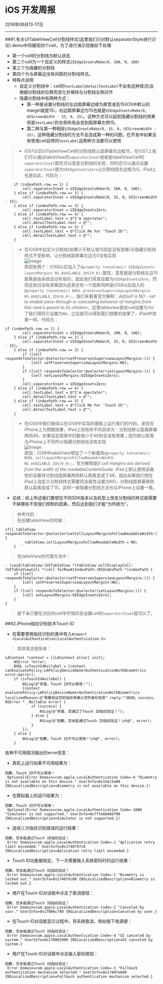 iOS 开发周报
===
2016年06月13-17日
___

###1.有关UITableViewCell分割线样式(这里我们只对默认separatorStyle进行讨论)
demo中将展现四个cell，为了进行演示现做如下处理

* 第一个cell的分割线为默认状态
* 第二个cell为一个自定义的样式`UIEdgeInsetsMake(0, 100, 0, 100)` 
* 第三个为隐藏的分割线
* 第四个为与屏幕边没有间距的分割线样式。  
* 特殊点说明
	* 自定义分割线中：cell的`textLabel`(`detailTextLabel`不会有这种情况)会根据分割线的位移而变化并保持与分割线左侧对齐 
	* 隐藏分割线中有两种方式：
		* 第一种是设置分割线的左边距屏幕边缘为屏宽减去15(iOS中默认的margin就是15)，右边距屏幕边为15也就是`UIEdgeInsetsMake(0, UIScreenWidth - 15, 0, 15)`。这种方式可以起到隐藏分割线的效果但是`textLabel`的左侧布局会变到距屏幕左侧15。
		* 第二种与第一种相反`UIEdgeInsetsMake(0, 15, 0, UIScreenWidth - 15)`，这种隐藏分割线的方法不会造成第一种的问题。在开发中如果没有使用cell自带的`textLabel`这两种方法都可以使用


> * iOS7以后UITableViewCell的分割线默认距屏幕左边框15，在iOS7上我们可以通过tableView的`separatorInset`或者是tabelViewCell的`separatorInset`属性可以改变分割线的长短，同时还可以通过设置`separatorInset`值为`UIEdgeInsetsZero`让分割线距左边框为0。iPad上也是如此，代码为： 
>  
```objc
    if (indexPath.row == 1) {
        cell.separatorInset = UIEdgeInsetsMake(0, 100, 0, 100);     
    } else if (indexPath.row == 2) {
        cell.separatorInset = UIEdgeInsetsMake(0, 15, 0, UIScreenWidth - 15);
    } else if (indexPath.row == 3) {
        cell.separatorInset = UIEdgeInsetsZero;
    } else if (indexPath.row == 4) {
        cell.textLabel.text = @"I'm spectator";
        cell.detailTextLabel.text = @"";
    } else if (indexPath.row == 5) {
        cell.textLabel.text = @"Click Me For 'Touch ID'";
        cell.detailTextLabel.text = @"";
    }
```  
> * 在iOS8中自定义分割线(如果小于默认值15则会没有效果)与隐藏分割线样式不受影响，让分割线距屏幕左边为0没有实现  
> ![image](https://github.com/peanutNote/QYIOSWeeklyReport1/blob/master/QYIOSWeeklyReport1/demo1.jpg)  
> 原因有两个：iOS8以后加入了`@property (nonatomic) UIEdgeInsets layoutMargins NS_AVAILABLE_IOS(8_0);`属性，意思就是分割线左边15距离是由系统自动布局的，因此我们将其设置为`UIEdgeInsetsZero`，然而这依旧没有效果因为这里还有一个因素同样是iOS8以后加入的`@property (nonatomic) BOOL preservesSuperviewLayoutMargins NS_AVAILABLE_IOS(8_0);`，我们来看看官方解释：*default is NO - set to enable pass-through or cascading behavior of margins from this view’s parent to its children*，这里tableview是给cell设置为`YES`了我们得将它设置为`NO`，之后就可以得到我们想要的效果了，iPad中效果一样。代码为：
> 
```objc
if (indexPath.row == 1) {
        cell.separatorInset = UIEdgeInsetsMake(0, 100, 0, 100);   
    } else if (indexPath.row == 2) {
        cell.separatorInset = UIEdgeInsetsMake(0, 15, 0, UIScreenWidth - 15);
    } else if (indexPath.row == 3) {
        if ([cell respondsToSelector:@selector(setPreservesSuperviewLayoutMargins:)]) {
            [cell setPreservesSuperviewLayoutMargins:NO];
        }
        if ([cell respondsToSelector:@selector(setLayoutMargins:)]) {
            [cell setLayoutMargins:UIEdgeInsetsZero];
        }
        cell.separatorInset = UIEdgeInsetsZero;
    } else if (indexPath.row == 4) {
        cell.textLabel.text = @"I'm spectator";
        cell.detailTextLabel.text = @"";
    } else if (indexPath.row == 5) {
        cell.textLabel.text = @"Click Me For 'Touch ID'";
        cell.detailTextLabel.text = @"";
    }
``` 
> * 在iOS9中我们继续以在iOS8中实现的基础上运行我们的代码，发现在iPhone上为预期效果，iPad上则有所不同具体为：分割线默认距离屏幕两侧48，如果自定距离中的数值小于48则会没有效果；因为默认距离与iPhone上不同所以隐藏分割线也没有实现  
> ![image](https://github.com/peanutNote/QYIOSWeeklyReport1/blob/master/QYIOSWeeklyReport1/demo2.jpg)  
> 原因：iOS9中tableView增加了一个新属性`@property (nonatomic) BOOL cellLayoutMarginsFollowReadableWidth NS_AVAILABLE_IOS(9_0);`，官方解释是*if cell margins are derived from the width of the readableContentGuide.* iPad上默认使用该属性的设置将分割线距屏幕两侧默认距离变成了48，因此如果我们想在iPad上自定义分割线样式需要将该属性设置为NO，分割线距屏幕两侧默认距离变成了15，这样一来隐藏分割线方法也与iPhone上设置一致。
  
* 总结：综上所述我们要想在不同SDK版本以及机型上改变分割线的样式就需要干掉哪些不受我们控制的因素，然后达到我们才能“为所欲为”。   
> 参考代码：  
> 在创建tableView的时候：
> 
```objc
if([_tableView respondsToSelector:@selector(setCellLayoutMarginsFollowReadableWidth:)]) {
        _tableView.cellLayoutMarginsFollowReadableWidth = NO;
    }
```
> 在tableView的代理方法中：
> 
```objc
- (void)tableView:(UITableView *)tableView willDisplayCell:(UITableViewCell *)cell forRowAtIndexPath:(NSIndexPath *)indexPath {
    if ([cell respondsToSelector:@selector(setPreservesSuperviewLayoutMargins:)]) {
        [cell setPreservesSuperviewLayoutMargins:NO];
    }
    if ([cell respondsToSelector:@selector(setLayoutMargins:)]) {
        [cell setLayoutMargins:UIEdgeInsetsZero];
    }
}
```
> 接下来只要在对应的cell中尽情的去设置cell的`separatorInset`就可以了。

###2.iPhone指纹识别技术Touch ID
* 在需要使用指纹识别的类中导入`#import <LocalAuthentication/LocalAuthentication.h>`

> 具体用法很简单：
>   
```objc  
LAContext *context = [[LAContext alloc] init];
    NSError *error;
    BOOL isTouchIdAvilabel = [context canEvaluatePolicy:LAPolicyDeviceOwnerAuthenticationWithBiometrics error:&error];
    if (isTouchIdAvilabel) {
        NSLog(@"恭喜，Touch ID可以使用！");
        [context evaluatePolicy:LAPolicyDeviceOwnerAuthenticationWithBiometrics localizedReason:@"需要验证您的指纹来确认您的身份信息" reply:^(BOOL success, NSError * _Nullable error) {
            if (success) {
                NSLog(@"恭喜，您通过了Touch ID指纹验证！");
            } else {
                NSLog(@"抱歉，您未能通过Touch ID指纹验证！\n%@", error);
            }
        }];
    } else {
        NSLog(@"抱歉，Touch ID不可以使用！\n%@", error);
    }
```

各种不可用情况输出的error信息：
  
* 真机上运行如果不可用结果为：
```objc
抱歉，Touch ID不可以使用！
 Optional(Error Domain=com.apple.LocalAuthentication Code=-6 "Biometry is not available on this device." UserInfo=0x15ec5a00 {NSLocalizedDescription=Biometry is not available on this device.})
```
* 在模拟器上的运行结果为：
```objc
抱歉，Touch ID不可以使用！
 Optional(Error Domain=com.apple.LocalAuthentication Code=-1000 "Simulator is not supported." UserInfo=0x7ffe604b0790 {NSLocalizedDescription=Simulator is not supported.})
```
* 连续三次指纹识别错误的运行结果：
```objc
抱歉，您未能通过Touch ID指纹验证！
 Error Domain=com.apple.LocalAuthentication Code=-1 "Aplication retry limit exceeded." UserInfo=0x1740797c0 {NSLocalizedDescription=Aplication retry limit exceeded.}
```
* Touch ID功能被锁定，下一次需要输入系统密码时的运行结果：
```objc
抱歉，您未能通过Touch ID指纹验证！
 Error Domain=com.apple.LocalAuthentication Code=-1 "Biometry is locked out." UserInfo=0x17407dc00 {NSLocalizedDescription=Biometry is locked out.}
```
* 用户在Touch ID对话框中点击了取消按钮：
```objc
抱歉，您未能通过Touch ID指纹验证！
 Error Domain=com.apple.LocalAuthentication Code=-2 "Canceled by user." UserInfo=0x17006c780 {NSLocalizedDescription=Canceled by user.}
```
* 在Touch ID对话框显示过程中，背系统取消，例如按下电源键：
```objc
抱歉，您未能通过Touch ID指纹验证！
 Error Domain=com.apple.LocalAuthentication Code=-4 "UI canceled by system." UserInfo=0x170065900 {NSLocalizedDescription=UI canceled by system.}
```
* 用户在Touch ID对话框中点击输入密码按钮：
```objc
抱歉，您未能通过Touch ID指纹验证！
 Error Domain=com.apple.LocalAuthentication Code=-3 "Fallback authentication mechanism selected." UserInfo=0x17407e040 {NSLocalizedDescription=Fallback authentication mechanism selected.}
```